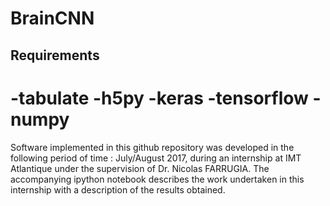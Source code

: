 # BrainCNN

Requirements
--
-tabulate
-h5py
-keras
-tensorflow
-numpy
=======
Software implemented in this github repository was developed in the following period of time : July/August 2017, during an internship at IMT Atlantique under the supervision of Dr. Nicolas FARRUGIA. The accompanying ipython notebook describes the work undertaken in this internship with a description of the results obtained.
